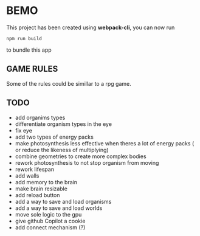 # BEMO

This project has been created using **webpack-cli**, you can now run

```
npm run build
```

to bundle this app

## GAME RULES

Some of the rules could be simillar to a rpg game.

## TODO

- add organims types
- differentiate organism types in the eye
- fix eye
- add two types of energy packs
- make photosynthesis less effective when theres a lot of energy packs ( or reduce the likeness of multiplying)
- combine geometries to create more complex bodies
- rework photosynthesis to not stop organism from moving
- rework lifespan
- add walls
- add memory to the brain
- make brain resizable
- add reload button
- add a way to save and load organisms
- add a way to save and load worlds
- move sole logic to the gpu
- give github Copilot a cookie
- add connect mechanism (?)
